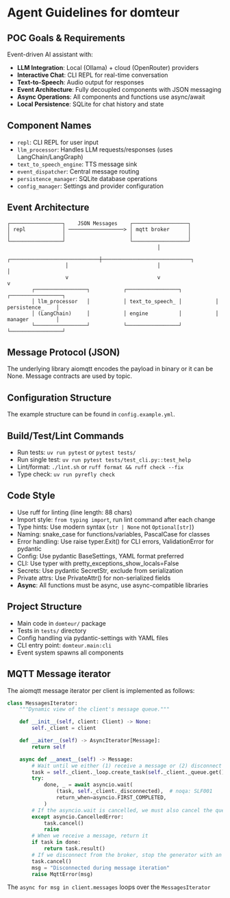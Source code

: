 # Agent Guidelines for domteur

## POC Goals & Requirements
Event-driven AI assistant with:
- **LLM Integration**: Local (Ollama) + cloud (OpenRouter) providers
- **Interactive Chat**: CLI REPL for real-time conversation
- **Text-to-Speech**: Audio output for responses
- **Event Architecture**: Fully decoupled components with JSON messaging
- **Async Operations**: All components and functions use async/await
- **Local Persistence**: SQLite for chat history and state

## Component Names
- `repl`: CLI REPL for user input
- `llm_processor`: Handles LLM requests/responses (uses LangChain/LangGraph)
- `text_to_speech_engine`: TTS message sink
- `event_dispatcher`: Central message routing
- `persistence_manager`: SQLite database operations
- `config_manager`: Settings and provider configuration

## Event Architecture
```
┌─────────────────┐    JSON Messages    ┌──────────────────┐
│ repl            │ ──────────────────> │ mqtt broker      │
│                 │                     │                  │
└─────────────────┘                     └──────────────────┘
                                                 │
                   ┌─────────────────────────────┼─────────────────────────────┐
                   │                             │                             │
                   v                             v                             v
        ┌─────────────────┐           ┌─────────────────┐           ┌─────────────────┐
        │ llm_processor   │           │ text_to_speech_ │           │ persistence_    │
        │ (LangChain)     │           │ engine          │           │ manager         │
        └─────────────────┘           └─────────────────┘           └─────────────────┘
```

## Message Protocol (JSON)

The underlying library aiomqtt encodes the payload in binary or it can be None. Message contracts are used by topic.

## Configuration Structure

The example structure can be found in `config.example.yml`.

## Build/Test/Lint Commands
- Run tests: `uv run pytest` or `pytest tests/`
- Run single test: `uv run pytest tests/test_cli.py::test_help`
- Lint/format: `./lint.sh` or `ruff format && ruff check --fix`
- Type check: `uv run pyrefly check`

## Code Style
- Use ruff for linting (line length: 88 chars)
- Import style: `from typing import`, run lint command after each change
- Type hints: Use modern syntax (`str | None` not `Optional[str]`)
- Naming: snake_case for functions/variables, PascalCase for classes
- Error handling: Use raise typer.Exit() for CLI errors, ValidationError for pydantic
- Config: Use pydantic BaseSettings, YAML format preferred
- CLI: Use typer with pretty_exceptions_show_locals=False
- Secrets: Use pydantic SecretStr, exclude from serialization
- Private attrs: Use PrivateAttr() for non-serialized fields
- **Async**: All functions must be async, use async-compatible libraries

## Project Structure
- Main code in `domteur/` package
- Tests in `tests/` directory
- Config handling via pydantic-settings with YAML files
- CLI entry point: `domteur.main:cli`
- Event system spawns all components

## MQTT Message iterator

The aiomqtt message iterator per client is implemented as follows:

```python
class MessagesIterator:
    """Dynamic view of the client's message queue."""

    def __init__(self, client: Client) -> None:
        self._client = client

    def __aiter__(self) -> AsyncIterator[Message]:
        return self

    async def __anext__(self) -> Message:
        # Wait until we either (1) receive a message or (2) disconnect
        task = self._client._loop.create_task(self._client._queue.get())  # noqa: SLF001
        try:
            done, _ = await asyncio.wait(
                (task, self._client._disconnected),  # noqa: SLF001
                return_when=asyncio.FIRST_COMPLETED,
            )
        # If the asyncio.wait is cancelled, we must also cancel the queue task
        except asyncio.CancelledError:
            task.cancel()
            raise
        # When we receive a message, return it
        if task in done:
            return task.result()
        # If we disconnect from the broker, stop the generator with an exception
        task.cancel()
        msg = "Disconnected during message iteration"
        raise MqttError(msg)
```
The `async for msg in client.messages` loops over the `MessagesIterator`